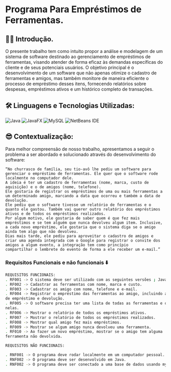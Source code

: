 # Programa Para Empréstimos de Ferramentas.

## 😶‍🌫️ Introdução.
O presente trabalho tem como intuito propor a análise e modelagem de um sistema de software destinado ao gerenciamento de empréstimos de ferramentas, 
visando atender de forma eficaz às demandas específicas do cliente e de seus potenciais usuários. O objetivo principal é o desenvolvimento de um software que não apenas otimize o
cadastro de ferramentas e amigos, mas também monitore de maneira eficiente o processo de empréstimo desses itens, fornecendo relatórios sobre despesas, empréstimos ativos e um histórico completo de transações.

## 🛠️ Linguagens e Tecnologias Utilizadas:

![Java](https://img.shields.io/badge/java-%23ED8B00.svg?style=for-the-badge&logo=openjdk&logoColor=white)
![JavaFX](https://img.shields.io/badge/javafx-%23FF0000.svg?style=for-the-badge&logo=javafx&logoColor=white)
![MySQL](https://img.shields.io/badge/mysql-4479A1.svg?style=for-the-badge&logo=mysql&logoColor=white)
![NetBeans IDE](https://img.shields.io/badge/NetBeansIDE-1B6AC6.svg?style=for-the-badge&logo=apache-netbeans-ide&logoColor=white)

## 😎 Contextualização:

Para melhor compreensão de nosso trabalho, apresentamos a seguir o problema a ser abordado e solucionado através do desenvolvimento do software:

	“No churrasco de família, seu tio-avô lhe pediu um software para gerenciar o empréstimo de ferramentas. Ele quer que o software rode localmente no computador dele.
    A ideia é ter um cadastro de ferramentas (nome, marca, custo de aquisição) e o de amigos (nome, telefone).
	Ele gostaria de registrar os empréstimos de uma ou mais ferramentas a um determinado amigo, marcando a data que ocorreu e também a data de devolução.
	Ele pediu que o software tivesse um relatório de ferramentas e o quanto ele gastou. Também vai querer outro relatório dos empréstimos ativos e de todos os empréstimos realizados. 
    Por algum motivo, ele gostaria de saber quem é que fez mais empréstimos e se tem alguém que nunca devolveu algum item. Inclusive, a cada novo empréstimo, ele gostaria que o sistema diga se o amigo ainda tem algo que não devolveu.
	Dias mais tarde, ele pediu para aproveitar o cadastro de amigos e criar uma agenda integrada com o Google para registrar o convite dos amigos a algum evento, a integração tem como princípio 
    compartilhar o lembrete do evento de forma a ele receber um e-mail.”

    
### Requisitos Funcionais e não funcionais ⬇️
```bash
REQUISITOS FUNCIONAIS:
. RF001 -> O sistema deve ser utilizado com as seguintes versões ; Java 8 [ Linguagem de Programação utilizada para construir o aplicativo. ] , JDK 22 [ Kit de Desenvolvimento necessário para programar em Java. ] , MySQL 8.3.0 [ Sistema utilizado para o gerenciamento do Banco de Dados. ]
. RF002 -> Cadastrar as ferramentas com nome, marca e custo.
. RF003 -> Cadastrar os amigo com nome, telefone e e-mail.
. RF004 -> Registrar o empréstimo das ferramentas ao amigo, incluindo a data 
de empréstimo e devolução.
. RF005 -> O software precisa ter uma lista de todas as ferramentas e o valor gasto 
nelas.
. RF006 -> Mostrar o relatório de todos os empréstimos ativos.
. RF007 -> Mostrar o relatório de todos os empréstimos realizados.
. RF008 -> Mostrar qual amigo fez mais empréstimos.
. RF009 -> Mostrar se algum amigo nunca devolveu uma ferramenta.
. RF010 -> Ao fazer um novo empréstimo, mostrar se o amigo tem alguma
ferramenta não devolvida.

REQUISITOS NÃO FUNCIONAIS:

. RNF001 -> O programa deve rodar localmente em um computador pessoal.
. RNF002 -> O programa deve ser desenvolvido em Java.
. RNF002 -> O programa deve ser conectado a uma base de dados usando mySQL.
```

